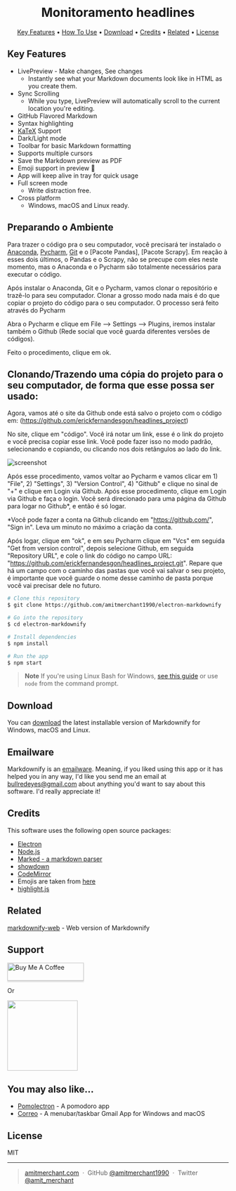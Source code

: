 
<h1 align="center">
  <br>

  <br>
  Monitoramento headlines
  <br>
</h1>
<p align="center">
  <a href="#key-features">Key Features</a> •
  <a href="#how-to-use">How To Use</a> •
  <a href="#download">Download</a> •
  <a href="#credits">Credits</a> •
  <a href="#related">Related</a> •
  <a href="#license">License</a>
</p>

## Key Features

* LivePreview - Make changes, See changes
  - Instantly see what your Markdown documents look like in HTML as you create them.
* Sync Scrolling
  - While you type, LivePreview will automatically scroll to the current location you're editing.
* GitHub Flavored Markdown  
* Syntax highlighting
* [KaTeX](https://khan.github.io/KaTeX/) Support
* Dark/Light mode
* Toolbar for basic Markdown formatting
* Supports multiple cursors
* Save the Markdown preview as PDF
* Emoji support in preview :tada:
* App will keep alive in tray for quick usage
* Full screen mode
  - Write distraction free.
* Cross platform
  - Windows, macOS and Linux ready.

## Preparando o Ambiente

Para trazer o código pra o seu computador, você precisará ter instalado o [Anaconda](https://www.anaconda.com/download]), [Pycharm](https://www.jetbrains.com/pycharm/download/download-thanks.html?var=3&platform=windows&code=PCC), [Git](https://github.com/git-for-windows/git/releases/download/v2.41.0.windows.3/Git-2.41.0.3-64-bit.exe) e o [Pacote Pandas], [Pacote Scrapy]. Em reação à esses dois últimos, o Pandas e o Scrapy, não se precupe com eles neste momento, mas o Anaconda e o Pycharm são totalmente necessários para executar o código. 

Após instalar o Anaconda, Git e o Pycharm, vamos clonar o repositório e trazê-lo para seu computador. Clonar a grosso modo nada mais é do que copiar o projeto do código para o seu computador. O processo será feito através do Pycharm

Abra o Pycharm e clique em File --> Settings --> Plugins, iremos instalar também o Github (Rede social que você guarda diferentes versões de códigos). 

Feito o procedimento, clique em ok. 

## Clonando/Trazendo uma cópia do projeto para o seu computador, de forma que esse possa ser usado:

Agora, vamos até o site da Github onde está salvo o projeto com o código em: (https://github.com/erickfernandesgon/headlines_project)

No site, clique em "código". Você irá notar um link, esse é o link do projeto e você precisa copiar esse link. Você pode fazer isso no modo padrão, selecionando e copiando, ou clicando nos dois retângulos ao lado do link. 

![screenshot](https://user-images.githubusercontent.com/52026261/259853799-d01f0bd8-3ff0-4b7e-800b-2440cc3aedb8.png)

Após esse procedimento, vamos voltar ao Pycharm e vamos clicar em 1) "File", 2) "Settings", 3) "Version Control", 4) "Github" e clique no sinal de "+" e clique em Login via Github. Após esse procedimento, clique em Login via Github e faça o login. Você será direcionado para uma página da Github para logar no Github*, e então é só logar. 

*Você pode fazer a conta na Github clicando em "https://github.com/", "Sign in". Leva um minuto no máximo a criação da conta. 

Após logar, clique em "ok", e em seu Pycharm clique em "Vcs" em seguida "Get from version control", depois selecione Github, em seguida "Repository URL", e cole o link do código no campo URL: "https://github.com/erickfernandesgon/headlines_project.git". Repare que há um campo com o caminho das pastas que você vai salvar o seu projeto, é importante que você guarde o nome desse caminho de pasta porque você vai precisar dele no futuro. 

```bash
# Clone this repository
$ git clone https://github.com/amitmerchant1990/electron-markdownify

# Go into the repository
$ cd electron-markdownify

# Install dependencies
$ npm install

# Run the app
$ npm start
```

> **Note**
> If you're using Linux Bash for Windows, [see this guide](https://www.howtogeek.com/261575/how-to-run-graphical-linux-desktop-applications-from-windows-10s-bash-shell/) or use `node` from the command prompt.


## Download

You can [download](https://github.com/amitmerchant1990/electron-markdownify/releases/tag/v1.2.0) the latest installable version of Markdownify for Windows, macOS and Linux.

## Emailware

Markdownify is an [emailware](https://en.wiktionary.org/wiki/emailware). Meaning, if you liked using this app or it has helped you in any way, I'd like you send me an email at <bullredeyes@gmail.com> about anything you'd want to say about this software. I'd really appreciate it!

## Credits

This software uses the following open source packages:

- [Electron](http://electron.atom.io/)
- [Node.js](https://nodejs.org/)
- [Marked - a markdown parser](https://github.com/chjj/marked)
- [showdown](http://showdownjs.github.io/showdown/)
- [CodeMirror](http://codemirror.net/)
- Emojis are taken from [here](https://github.com/arvida/emoji-cheat-sheet.com)
- [highlight.js](https://highlightjs.org/)

## Related

[markdownify-web](https://github.com/amitmerchant1990/markdownify-web) - Web version of Markdownify

## Support

<a href="https://www.buymeacoffee.com/5Zn8Xh3l9" target="_blank"><img src="https://www.buymeacoffee.com/assets/img/custom_images/purple_img.png" alt="Buy Me A Coffee" style="height: 41px !important;width: 174px !important;box-shadow: 0px 3px 2px 0px rgba(190, 190, 190, 0.5) !important;-webkit-box-shadow: 0px 3px 2px 0px rgba(190, 190, 190, 0.5) !important;" ></a>

<p>Or</p> 

<a href="https://www.patreon.com/amitmerchant">
	<img src="https://c5.patreon.com/external/logo/become_a_patron_button@2x.png" width="160">
</a>

## You may also like...

- [Pomolectron](https://github.com/amitmerchant1990/pomolectron) - A pomodoro app
- [Correo](https://github.com/amitmerchant1990/correo) - A menubar/taskbar Gmail App for Windows and macOS

## License

MIT

---

> [amitmerchant.com](https://www.amitmerchant.com) &nbsp;&middot;&nbsp;
> GitHub [@amitmerchant1990](https://github.com/amitmerchant1990) &nbsp;&middot;&nbsp;
> Twitter [@amit_merchant](https://twitter.com/amit_merchant)
